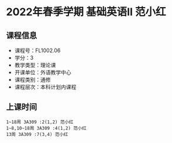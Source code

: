 # 2022年春季学期 基础英语II 范小红






## 课程信息

- 课程号：FL1002.06
- 学分：3
- 教学类型：理论课
- 开课单位：外语教学中心
- 课程类别：通修
- 课程层次：本科计划内课程

## 上课时间

```
1~18周 3A309 :2(1,2) 范小红
1~8,10~18周 3A309 :4(1,2) 范小红
13周 3A309 :7(3,4) 范小红
```

